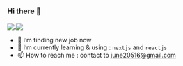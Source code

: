 ### Hi there 👋

<!--
**june20516/june20516** is a ✨ _special_ ✨ repository because its `README.md` (this file) appears on your GitHub profile.

Here are some ideas to get you started:

- 👯 I’m looking to collaborate on ...
- 🤔 I’m looking for help with ...
- 💬 Ask me about ...
- 😄 Pronouns: ...
- ⚡ Fun fact: ...
-->

<!-- stats https://github.com/anuraghazra/github-readme-stats/blob/master/docs/readme_kr.md -->
<a href="https://github.com/june20516">
  <img align="center" src="https://github-readme-stats.vercel.app/api?username=june20516&show_icons=true&count_private=true&theme=tokyonight&hide=stars" />
</a>
<a href="https://github.com/june20516">
  <img align="center" src="https://github-readme-stats.vercel.app/api/top-langs/?username=june20516&show_icons=true&title_color=004386&icon_color=004386&layout=compact&count_private=true&theme=tokyonight" />
</a>


- 🔭 I’m finding new job now
- 🌱 I’m currently learning & using : `nextjs` and `reactjs`
- 📫 How to reach me : contact to june20516@gmail.com
